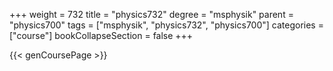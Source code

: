 +++
weight = 732
title = "physics732"
degree = "msphysik"
parent = "physics700"
tags = ["msphysik", "physics732", "physics700"]
categories = ["course"]
bookCollapseSection = false
+++

{{< genCoursePage >}}
